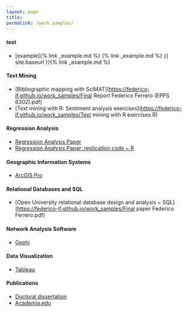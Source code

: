 ```yaml
---
layout: page
title:
permalink: /work samples/
---
```


#### test
  + [example]{% link _example.md %}
  {% link _example.md %}
  {{ site.baseurl }}{% link _example.md %}
#### Text Mining
  + [Bibliographic mapping with SciMAT](https://federico-jf.github.io/work_samples/Final Report Federico Ferrero (EPPS 6302).pdf)
  + [Text mining with R: Sentiment analysis exercises](https://federico-jf.github.io/work_samples/Text mining with R exercises.R)
  
#### Regression Analysis
  + [Regression Analysis Paper](https://federico-jf.github.io/work_samples/Final_Paper_Ferrero.pdf)
  + [Regression Analysis Paper: replication code ~ R](https://federico-jf.github.io/work_samples/Replication_code_ferrero.R)
   
#### Geographic Information Systems
  + [ArcGIS Pro](https://federico-jf.github.io/work_samples/all_labs.pdf)

#### Relational Databases and SQL
  + [Open University relational database design and analysis ~ SQL](https://federico-jf.github.io/work_samples/Final paper Federico Ferrero.pdf)

#### Network Analysis Software
  + [Gephi](https://federico-jf.github.io/work_samples/Gephi_graphs.pdf)

#### Data Visualization
  + [Tableau](https://federico-jf.github.io/work_samples/Tableau_samples_Ferrero.pdf)
  
#### Publications
  + [Doctoral dissertation](https://www.academia.edu/38714174/Aprendizaje_de_L%C3%B3gica_Informal_y_uso_de_nuevas_tecnolog%C3%ADas_para_la_diagramaci%C3%B3n_de_argumentos_un_estudio_de_caso_en_la_Universidad_Nacional_de_C%C3%B3rdoba)
  + [Academia.edu](https://cordoba.academia.edu/FedericoFerrero)
  
